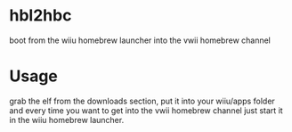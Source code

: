 # hbl2hbc
boot from the wiiu homebrew launcher into the vwii homebrew channel

# Usage
grab the elf from the downloads section, put it into your wiiu/apps folder and every time you want to get into the vwii homebrew channel just start it in the wiiu homebrew launcher.